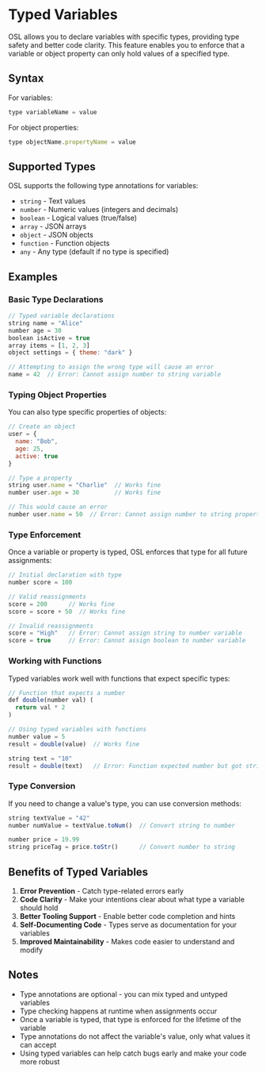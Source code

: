 # Typed Variables

OSL allows you to declare variables with specific types, providing type safety and better code clarity. This feature enables you to enforce that a variable or object property can only hold values of a specified type.

## Syntax

For variables:
```javascript
type variableName = value
```

For object properties:
```javascript
type objectName.propertyName = value
```

## Supported Types

OSL supports the following type annotations for variables:

- `string` - Text values
- `number` - Numeric values (integers and decimals)
- `boolean` - Logical values (true/false)
- `array` - JSON arrays
- `object` - JSON objects
- `function` - Function objects
- `any` - Any type (default if no type is specified)

## Examples

### Basic Type Declarations

```javascript
// Typed variable declarations
string name = "Alice"
number age = 30
boolean isActive = true
array items = [1, 2, 3]
object settings = { theme: "dark" }

// Attempting to assign the wrong type will cause an error
name = 42  // Error: Cannot assign number to string variable
```

### Typing Object Properties

You can also type specific properties of objects:

```javascript
// Create an object
user = {
  name: "Bob",
  age: 25,
  active: true
}

// Type a property
string user.name = "Charlie"  // Works fine
number user.age = 30          // Works fine

// This would cause an error
number user.name = 50  // Error: Cannot assign number to string property
```

### Type Enforcement

Once a variable or property is typed, OSL enforces that type for all future assignments:

```javascript
// Initial declaration with type
number score = 100

// Valid reassignments
score = 200      // Works fine
score = score + 50  // Works fine

// Invalid reassignments
score = "High"   // Error: Cannot assign string to number variable
score = true     // Error: Cannot assign boolean to number variable
```

### Working with Functions

Typed variables work well with functions that expect specific types:

```javascript
// Function that expects a number
def double(number val) (
  return val * 2
)

// Using typed variables with functions
number value = 5
result = double(value)  // Works fine

string text = "10"
result = double(text)   // Error: Function expected number but got string
```

### Type Conversion

If you need to change a value's type, you can use conversion methods:

```javascript
string textValue = "42"
number numValue = textValue.toNum()  // Convert string to number

number price = 19.99
string priceTag = price.toStr()      // Convert number to string
```

## Benefits of Typed Variables

1. **Error Prevention** - Catch type-related errors early
2. **Code Clarity** - Make your intentions clear about what type a variable should hold
3. **Better Tooling Support** - Enable better code completion and hints
4. **Self-Documenting Code** - Types serve as documentation for your variables
5. **Improved Maintainability** - Makes code easier to understand and modify

## Notes

- Type annotations are optional - you can mix typed and untyped variables
- Type checking happens at runtime when assignments occur
- Once a variable is typed, that type is enforced for the lifetime of the variable
- Type annotations do not affect the variable's value, only what values it can accept
- Using typed variables can help catch bugs early and make your code more robust 